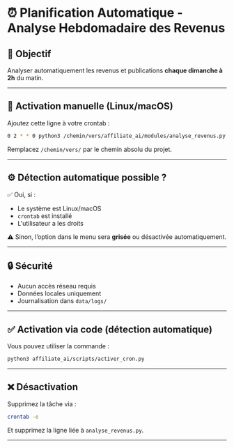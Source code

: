 # ⏰ Planification Automatique - Analyse Hebdomadaire des Revenus

## 📅 Objectif
Analyser automatiquement les revenus et publications **chaque dimanche à 2h** du matin.

---

## 🧠 Activation manuelle (Linux/macOS)

Ajoutez cette ligne à votre crontab :
```bash
0 2 * * 0 python3 /chemin/vers/affiliate_ai/modules/analyse_revenus.py >> /chemin/vers/data/logs/analyse_revenus.log 2>&1
```

Remplacez `/chemin/vers/` par le chemin absolu du projet.

---

## ⚙️ Détection automatique possible ?

✅ Oui, si :
- Le système est Linux/macOS
- `crontab` est installé
- L'utilisateur a les droits

⚠️ Sinon, l’option dans le menu sera **grisée** ou désactivée automatiquement.

---

## 🔒 Sécurité

- Aucun accès réseau requis
- Données locales uniquement
- Journalisation dans `data/logs/`

---

## ✅ Activation via code (détection automatique)

Vous pouvez utiliser la commande :
```bash
python3 affiliate_ai/scripts/activer_cron.py
```

---

## ❌ Désactivation
Supprimez la tâche via :
```bash
crontab -e
```
Et supprimez la ligne liée à `analyse_revenus.py`.

---
